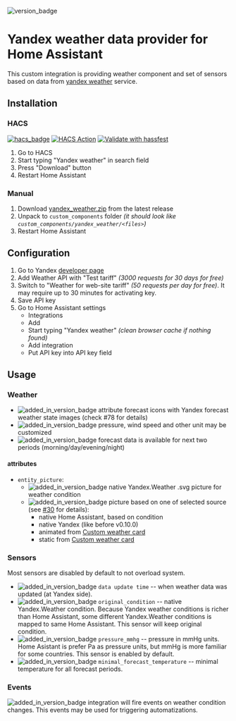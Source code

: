 ![version_badge](https://img.shields.io/badge/minimum%20HA%20version-2022.12-red)
# Yandex weather data provider for Home Assistant
This custom integration is providing weather component and set of sensors based on data from [yandex weather](https://weather.yandex.ru) service.

## Installation
### HACS
[![hacs_badge](https://img.shields.io/badge/HACS-Default-41BDF5.svg)](https://github.com/hacs/integration) [![HACS Action](https://github.com/IATkachenko/HA-YandexWeather/actions/workflows/hacs.yml/badge.svg)](https://github.com/IATkachenko/HA-YandexWeather/actions/workflows/hacs.yml) [![Validate with hassfest](https://github.com/IATkachenko/HA-YandexWeather/actions/workflows/hassfest.yaml/badge.svg)](https://github.com/IATkachenko/HA-YandexWeather/actions/workflows/hassfest.yaml)
1. Go to HACS
2. Start typing "Yandex weather" in search field
3. Press "Download" button
4. Restart Home Assistant
### Manual
1. Download [yandex_weather.zip](https://github.com/IATkachenko/HA-YandexWeather/releases/download/latest/yandex_weather.zip) from the latest release
2. Unpack to `custom_components` folder _(it should look like `custom_components/yandex_weather/<files>`)_
3. Restart Home Assistant

## Configuration
1. Go to Yandex [developer page](https://developer.tech.yandex.ru/services)
2. Add Weather API with "Test tariff" _(3000 requests for 30 days for free)_
3. Switch to "Weather for web-site tariff" _(50 requests per day for free)_. It may require up to 30 minutes for activating key.
4. Save API key
5. Go to Home Assistant settings
    * Integrations
    * Add
    * Start typing "Yandex weather" _(clean browser cache if nothing found)_
    * Add integration
    * Put API key into API key field

## Usage
### Weather
 * ![added_in_version_badge](https://img.shields.io/badge/Since-v3.1.0-red) attribute forecast icons with Yandex forecast weather state images (check #78 for details) 
 * ![added_in_version_badge](https://img.shields.io/badge/Since-v1.0.0-red) pressure, wind speed and other unit may be customized
 * ![added_in_version_badge](https://img.shields.io/badge/Since-v0.8.0-red) forecast data is available for next two periods (morning/day/evening/night) 
#### attributes
 * `entity_picture`:
   * ![added_in_version_badge](https://img.shields.io/badge/Before-v0.10.0-gray) native Yandex.Weather .svg picture for weather condition 
   * ![added_in_version_badge](https://img.shields.io/badge/Since-v0.10.0-red) picture based on one of selected source  (see [#30](https://github.com/IATkachenko/HA-YandexWeather/issues/30) for details):
     * native Home Assistant, based on condition
     * native Yandex (like before v0.10.0)
     * animated from [Custom weather card](https://github.com/bramkragten/weather-card)
     * static from [Custom weather card](https://github.com/bramkragten/weather-card)
 
### Sensors
Most sensors are disabled by default to not overload system. 
 
* ![added_in_version_badge](https://img.shields.io/badge/Since-v0.3.0-red) `data update time` -- when weather data was updated (at Yandex side).
* ![added_in_version_badge](https://img.shields.io/badge/Since-v0.4.0-red) `original_condition` -- native Yandex.Weather condition. Because Yandex weather conditions is richer than Home Assistant, some different Yandex.Weather conditions is mapped to same Home Assistant. This sensor will keep original condition.
* ![added_in_version_badge](https://img.shields.io/badge/Since-v0.6.0-red) `pressure_mmhg` -- pressure in mmHg units. Home Asistant is prefer Pa as pressure units, but mmHg is more familiar for some countries. This sensor is enabled by default.
* ![added_in_version_badge](https://img.shields.io/badge/Since-v0.9.0-red) `minimal_forecast_temperature` -- minimal temperature for all forecast periods.
### Events
![added_in_version_badge](https://img.shields.io/badge/Since-v0.4.0-red) integration will fire events on weather condition changes. This events may be used for triggering automatizations.
